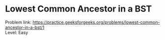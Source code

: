 # Lowest Common Ancestor in a BST
Problem link: https://practice.geeksforgeeks.org/problems/lowest-common-ancestor-in-a-bst/1 <br>
Level: Easy
